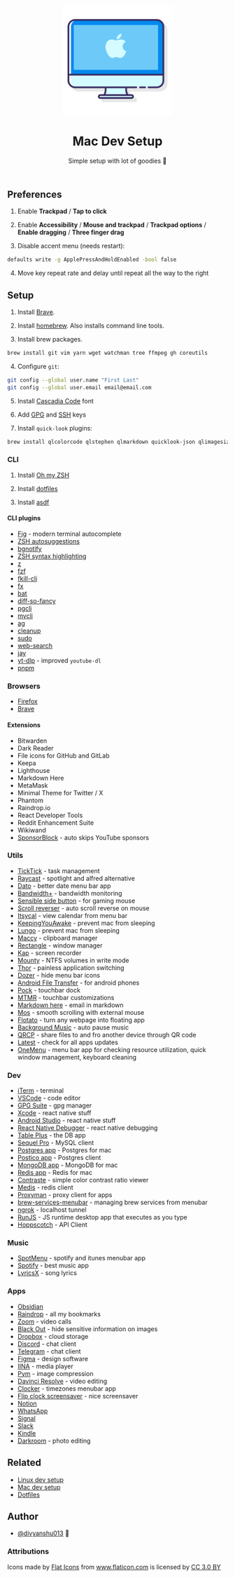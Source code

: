 <header align="center">
    <div align="center">
        <img src="mac.png" alt="Logo" width="250" />
    </div>
    <h1 align="center">Mac Dev Setup</h1>
    <p align="center">Simple setup with lot of goodies 🍎</p>
</header>

## Preferences

1. Enable **Trackpad** / **Tap to click**

2. Enable **Accessibility** / **Mouse and trackpad** / **Trackpad options** / **Enable dragging** / **Three finger drag**

3. Disable accent menu (needs restart):

```sh
defaults write -g ApplePressAndHoldEnabled -bool false
```

4. Move key repeat rate and delay until repeat all the way to the right

## Setup

1. Install [Brave](https://brave.com/download/).

2. Install [homebrew](https://brew.sh/). Also installs command line tools.

3. Install brew packages.

```sh
brew install git vim yarn wget watchman tree ffmpeg gh coreutils
```

4. Configure `git`:

```sh
git config --global user.name "First Last"
git config --global user.email email@email.com
```

5. Install [Cascadia Code](https://github.com/microsoft/cascadia-code#installation) font

6. Add [GPG](https://help.github.com/en/articles/managing-commit-signature-verification) and [SSH](https://help.github.com/en/articles/connecting-to-github-with-ssh) keys

7. Install `quick-look` plugins:

```sh
brew install qlcolorcode qlstephen qlmarkdown quicklook-json qlimagesize webpquicklook quicklookase qlvideo --cask
```

### CLI

1. Install [Oh my ZSH](https://github.com/robbyrussell/oh-my-zsh)

2. Install [dotfiles](https://github.com/divyanshu013/dotfiles/)

3. Install [asdf](https://github.com/asdf-vm/asdf?tab=readme-ov-file#documentation)

#### CLI plugins

- [Fig](https://fig.io/) - modern terminal autocomplete
- [ZSH autosuggestions](https://github.com/zsh-users/zsh-autosuggestions/blob/master/INSTALL.md)
- [bgnotify](https://github.com/robbyrussell/oh-my-zsh/tree/master/plugins/bgnotify)
- [ZSH syntax highlighting](https://github.com/zsh-users/zsh-syntax-highlighting/blob/master/INSTALL.md)
- [z](https://github.com/robbyrussell/oh-my-zsh/tree/master/plugins/z)
- [fzf](https://github.com/junegunn/fzf)
- [fkill-cli](https://github.com/sindresorhus/fkill-cli)
- [fx](https://github.com/antonmedv/fx)
- [bat](https://github.com/sharkdp/bat#on-macos-or-linux-via-homebrew)
- [diff-so-fancy](https://github.com/so-fancy/diff-so-fancy)
- [pgcli](https://www.pgcli.com/)
- [mycli](https://www.mycli.net/)
- [ag](https://github.com/ggreer/the_silver_searcher)
- [cleanup](https://github.com/fwartner/mac-cleanup)
- [sudo](https://github.com/robbyrussell/oh-my-zsh/tree/master/plugins/sudo)
- [web-search](https://github.com/robbyrussell/oh-my-zsh/tree/master/plugins/web-search)
- [jay](https://github.com/nikersify/jay)
- [yt-dlp](https://github.com/yt-dlp/yt-dlp) - improved `youtube-dl`
- [pnpm](https://pnpm.io/installation)

### Browsers

- [Firefox](https://www.mozilla.org/en-US/firefox/mac/)
- [Brave](https://brave.com/download/)

#### Extensions

- Bitwarden
- Dark Reader
- File icons for GitHub and GitLab
- Keepa
- Lighthouse
- Markdown Here
- MetaMask
- Minimal Theme for Twitter / X
- Phantom
- Raindrop.io
- React Developer Tools
- Reddit Enhancement Suite
- Wikiwand
- [SponsorBlock](https://github.com/ajayyy/SponsorBlock) - auto skips YouTube sponsors

### Utils

- [TickTick](https://ticktick.com/download) - task management
- [Raycast](https://www.raycast.com/) - spotlight and alfred alternative
- [Dato](https://sindresorhus.com/dato) - better date menu bar app
- [Bandwidth+](https://apps.apple.com/us/app/bandwidth/id490461369?mt=12) - bandwidth monitoring
- [Sensible side button](https://sensible-side-buttons.archagon.net/) - for gaming mouse
- [Scroll reverser](https://pilotmoon.com/scrollreverser/) - auto scroll reverse on mouse
- [Itsycal](https://www.mowglii.com/itsycal/) - view calendar from menu bar
- [KeepingYouAwake](https://github.com/newmarcel/KeepingYouAwake) - prevent mac from sleeping
- [Lungo](https://sindresorhus.com/lungo) - prevent mac from sleeping
- [Maccy](https://github.com/p0deje/Maccy) - clipboard manager
- [Rectangle](https://rectangleapp.com/) - window manager
- [Kap](https://getkap.co/) - screen recorder
- [Mounty](https://mounty.app/) - NTFS volumes in write mode
- [Thor](https://apps.apple.com/cn/app/thor/id1120999687?l=en&mt=12) - painless application switching
- [Dozer](https://github.com/Mortennn/Dozer) - hide menu bar icons
- [Android File Transfer](https://www.android.com/filetransfer/) - for android phones
- [Pock](https://pock.dev/) - touchbar dock
- [MTMR](https://github.com/Toxblh/MTMR) - touchbar customizations
- [Markdown here](https://github.com/adam-p/markdown-here) - email in markdown
- [Mos](https://github.com/Caldis/Mos) - smooth scrolling with external mouse
- [Flotato](https://flotato.com/) - turn any webpage into floating app
- [Background Music](https://github.com/kyleneideck/BackgroundMusic) - auto pause music
- [QRCP](https://github.com/claudiodangelis/qrcp) - share files to and fro another device through QR code
- [Latest](https://github.com/mangerlahn/latest) - check for all apps updates
- [OneMenu](https://www.withmarko.com/one-menu) - menu bar app for checking resource utilization, quick window management, keyboard cleaning

### Dev

- [iTerm](https://iterm2.com/) - terminal
- [VSCode](https://code.visualstudio.com/download) - code editor
- [GPG Suite](https://gpgtools.org/) - gpg manager
- [Xcode](https://apps.apple.com/in/app/xcode/id497799835?mt=12) - react native stuff
- [Android Studio](https://developer.android.com/studio) - react native stuff
- [React Native Debugger](https://github.com/jhen0409/react-native-debugger/) - react native debugging
- [Table Plus](https://tableplus.io/) - the DB app
- [Sequel Pro](https://www.sequelpro.com/) - MySQL client
- [Postgres app](https://postgresapp.com/downloads.html) - Postgres for mac
- [Postico app](https://eggerapps.at/postico/) - Postgres client
- [MongoDB app](https://github.com/gcollazo/mongodbapp) - MongoDB for mac
- [Redis app](https://github.com/jpadilla/redisapp) - Redis for mac
- [Contraste](https://contrasteapp.com/) - simple color contrast ratio viewer
- [Medis](https://github.com/luin/medis) - redis client
- [Proxyman](https://proxyman.app/) - proxy client for apps
- [brew-services-menubar](https://github.com/andrewn/brew-services-menubar) - managing brew services from menubar
- [ngrok](https://ngrok.com/download) - localhost tunnel
- [RunJS](https://runjs.dev/) - JS runtime desktop app that executes as you type
- [Hoppscotch](https://hoppscotch.io/) - API Client

### Music

- [SpotMenu](https://github.com/kmikiy/SpotMenu) - spotify and itunes menubar app
- [Spotify](https://www.spotify.com/us/download/mac/) - best music app
- [LyricsX](https://github.com/ddddxxx/LyricsX) - song lyrics

### Apps

- [Obsidian](https://obsidian.md/download)
- [Raindrop](http://raindrop.io/) - all my bookmarks
- [Zoom](https://zoom.us/download#client_4meeting) - video calls
- [Black Out](https://apps.apple.com/no/app/black-out/id1319884285) - hide sensitive information on images
- [Dropbox](https://www.dropbox.com/downloading) - cloud storage
- [Discord](https://discordapp.com/api/download?platform=osx) - chat client
- [Telegram](https://telegram.org/) - chat client
- [Figma](https://www.figma.com/downloads/) - design software
- [IINA](https://iina.io/) - media player
- [Pym](https://apps.apple.com/in/app/pym/id1451733095?mt=12&app=apps&ign-mpt=uo%3D4) - image compression
- [Davinci Resolve](https://www.blackmagicdesign.com/products/davinciresolve/) - video editing
- [Clocker](https://apps.apple.com/us/app/clocker-menubar-world-clock/id1056643111?mt=12) - timezones menubar app
- [Flip clock screensaver](https://fliqlo.com/#/screensaver) - nice screensaver
- [Notion](https://www.notion.so/desktop/mac-universal/download)
- [WhatsApp](https://www.whatsapp.com/download/)
- [Signal](https://signal.org/download/)
- [Slack](https://slack.com/downloads/mac)
- [Kindle](https://www.amazon.com/b?ie=UTF8&node=16571048011)
- [Darkroom](https://apps.apple.com/us/app/darkroom-photo-video-editor/id953286746) - photo editing

## Related

- [Linux dev setup](https://github.com/divyanshu013/linux-dev-setup)
- [Mac dev setup](https://github.com/divyanshu013/mac-dev-setup)
- [Dotfiles](https://github.com/divyanshu013/dotfiles)

## Author

- [@divyanshu013](https://twitter.com/divyanshu013) 👋

### Attributions

<div>Icons made by <a href="https://www.flaticon.com/authors/flat-icons" title="Flat Icons">Flat Icons</a> from <a href="https://www.flaticon.com/" title="Flaticon">www.flaticon.com</a> is licensed by <a href="http://creativecommons.org/licenses/by/3.0/" title="Creative Commons BY 3.0" target="_blank">CC 3.0 BY</a></div>
